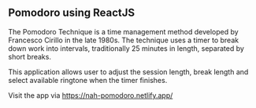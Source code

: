 ## Pomodoro using ReactJS

The Pomodoro Technique is a time management method developed by Francesco Cirillo in the late 1980s. The technique uses a timer to break down work into intervals, traditionally 25 minutes in length, separated by short breaks.

This application allows user to adjust the session length, break length and select available ringtone when the timer finishes.

Visit the app via https://nah-pomodoro.netlify.app/
